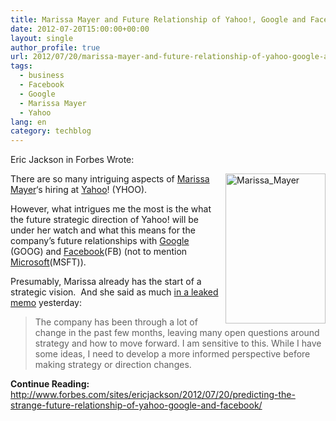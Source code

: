 ```yaml
---
title: Marissa Mayer and Future Relationship of Yahoo!, Google and Facebook
date: 2012-07-20T15:00:00+00:00
layout: single
author_profile: true
url: 2012/07/20/marissa-mayer-and-future-relationship-of-yahoo-google-and-facebook/
tags:
  - business
  - Facebook
  - Google
  - Marissa Mayer
  - Yahoo
lang: en
category: techblog
---
```

Eric Jackson in Forbes Wrote:

<a href="http://lh6.ggpht.com/-t0zdDVWPZgE/UAlrcjD2gPI/AAAAAAAAGhg/DL0GS5gRRGo/s1600-h/Marissa_Mayer%25255B5%25255D.jpg" target="_blank"><img title="Marissa_Mayer" border="0" alt="Marissa_Mayer" align="right" src="http://lh3.ggpht.com/-CVg021NsM_s/UAlrfGFJMzI/AAAAAAAAGho/yFAbs3QZEQQ/Marissa_Mayer_thumb%25255B2%25255D.jpg?imgmax=800" width="160" height="240" /></a>There are so many intriguing aspects of [Marissa Mayer](http://www.forbes.com/profile/marissa-mayer/)‘s hiring at [Yahoo](http://www.forbes.com/companies/yahoo/)! (YHOO). 

However, what intrigues me the most is the what the future strategic direction of Yahoo! will be under her watch and what this means for the company’s future relationships with [Google](http://www.forbes.com/companies/google/) (GOOG) and [Facebook](http://www.forbes.com/companies/facebook/)(FB) (not to mention [Microsoft](http://www.forbes.com/companies/microsoft/)(MSFT)). 

Presumably, Marissa already has the start of a strategic vision.  And she said as much [in a leaked memo](http://allthingsd.com/20120719/yes-keep-moving-marissa-mayers-first-memo-to-yahoos-natch/) yesterday: 

> The company has been through a lot of change in the past few months, leaving many open questions around strategy and how to move forward. I am sensitive to this. While I have some ideas, I need to develop a more informed perspective before making strategy or direction changes.

**Continue Reading:** <http://www.forbes.com/sites/ericjackson/2012/07/20/predicting-the-strange-future-relationship-of-yahoo-google-and-facebook/>
